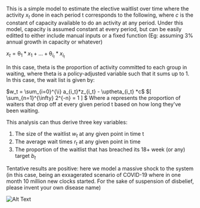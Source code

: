 This is a simple model to estimate the elective waitlist over time where the activity $x_t$ done in each period t corresponds to the following, where $c$ is the constant of capacity available to do an activity at any period. Under this model, capacity is assumed constant at every period, but can be easily editted to either include manual inputs or a fixed function (Eg: assuming 3% annual growth in capacity or whatever)

$x_t = \uptheta_1* x_1 + ... + \uptheta_{i_t} * x_{i_t}$ 

In this case, theta is the proportion of activity committed to each group in waiting, where theta is a policy-adjusted variable such that it sums up to 1. In this case, the wait list is given by: 

$w_t = \sum_{i=0}^{\i} a_{i_t}*z_{i_t} - \uptheta_{i_t} *c$
$\[ \sum_{n=1}^{\infty} 2^{-n} = 1 \]	$
Where a represents the proportion of waiters that drop off at every given period t based on how long they've been waiting.

This analysis can thus derive three key variables:

1. The size of the waitlist $w_t$ at any given point in time t
2. The average wait times $r_t$ at any given point in time
3. The proportion of the waitlist that has breached its 18+ week (or any) target $b_t$

Tentative results are positive: here we model a massive shock to the system (in this case, being an exxagerated scenario of COVID-19 where in one month 10 million new clocks started. For the sake of suspension of disbelief, please invent your own disease name)

![Alt Text](https://media.giphy.com/media/vFKqnCdLPNOKc/giphy.gif)
